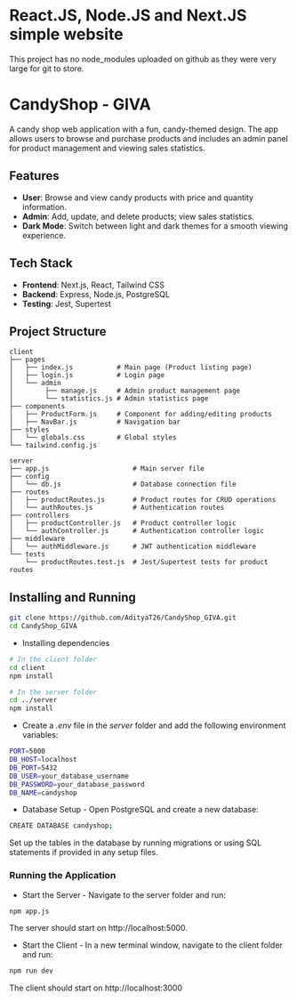 
# React.JS, Node.JS and Next.JS simple website

This project has no node_modules uploaded on github as they were very large for git to store.


# CandyShop - GIVA

A candy shop web application with a fun, candy-themed design. The app allows users to browse and purchase products and includes an admin panel for product management and viewing sales statistics.


## Features

- **User**: Browse and view candy products with price and quantity information.
- **Admin**: Add, update, and delete products; view sales statistics.
- **Dark Mode**: Switch between light and dark themes for a smooth viewing experience.

## Tech Stack

- **Frontend**: Next.js, React, Tailwind CSS
- **Backend**: Express, Node.js, PostgreSQL
- **Testing**: Jest, Supertest

## Project Structure

```plaintext
client
├── pages
│   ├── index.js           # Main page (Product listing page)
│   ├── login.js           # Login page
│   └── admin
│        ├── manage.js     # Admin product management page
│        └── statistics.js # Admin statistics page
├── components
│   ├── ProductForm.js     # Component for adding/editing products
│   ├── NavBar.js          # Navigation bar
├── styles
│   └── globals.css        # Global styles
└── tailwind.config.js

server
├── app.js                     # Main server file
├── config
│   └── db.js                  # Database connection file
├── routes
│   ├── productRoutes.js       # Product routes for CRUD operations
│   └── authRoutes.js          # Authentication routes
├── controllers
│   ├── productController.js   # Product controller logic
│   └── authController.js      # Authentication controller logic
├── middleware
│   └── authMiddleware.js      # JWT authentication middleware
└── tests
    └── productRoutes.test.js  # Jest/Supertest tests for product routes
```

## Installing and Running

```bash
git clone https://github.com/AdityaT26/CandyShop_GIVA.git
cd CandyShop_GIVA
```

* Installing dependencies

```bash
# In the client folder
cd client
npm install

# In the server folder
cd ../server
npm install
```

* Create a *.env* file in the *server* folder and add the following environment variables:

```bash
PORT=5000
DB_HOST=localhost
DB_PORT=5432
DB_USER=your_database_username
DB_PASSWORD=your_database_password
DB_NAME=candyshop
```

* Database Setup - Open PostgreSQL and create a new database:

```bash
CREATE DATABASE candyshop;
```
Set up the tables in the database by running migrations or using SQL statements if provided in any setup files.


### Running the Application
* Start the Server - Navigate to the server folder and run:

```bash
npm app.js
```
The server should start on http://localhost:5000.

* Start the Client - In a new terminal window, navigate to the client folder and run:
```bash
npm run dev
```

The client should start on http://localhost:3000
